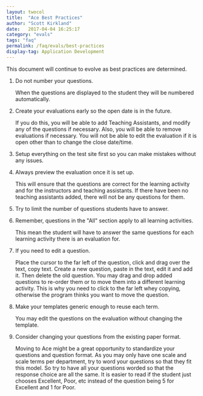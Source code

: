 ```yaml
---
layout: twocol
title:  "Ace Best Practices"
author: "Scott Kirkland"
date:   2017-04-04 16:25:17
category: "evals"
tags: "faq"
permalink: /faq/evals/best-practices
display-tag: Application Development
---
```


This document will continue to evolve as best practices are determined.

1. Do not number your questions.

   When the questions are displayed to the student they will be numbered automatically.

2. Create your evaluations early so the open date is in the future.

   If you do this, you will be able to add Teaching Assistants, and modify any of the questions if necessary. Also, you will be able to remove evaluations if necessary. You will not be able to edit the evaluation if it is open other than to change the close date/time.

3. Setup everything on the test site first so you can make mistakes without any issues.

4. Always preview the evaluation once it is set up.

   This will ensure that the questions are correct for the learning activity and for the instructors and teaching assistants. If there have been no teaching assistants added, there will not be any questions for them.

5. Try to limit the number of questions students have to answer.
6. Remember, questions in the "All" section apply to all learning activities.

   This mean the student will have to answer the same questions for each learning activity there is an evaluation for.

7. If you need to edit a question.

   Place the cursor to the far left of the question, click and drag over the text, copy text. Create a new question, paste in the text, edit it and add it. Then delete the old question. You may drag and drop added questions to re-order them or to move them into a different learning activity. This is why you need to click to the far left whey copying, otherwise the program thinks you want to move the question.

8. Make your templates generic enough to reuse each term.

   You may edit the questions on the evaluation without changing the template.

9. Consider changing your questions from the existing paper format.

   Moving to Ace might be a great opportunity to standardize your questions and question format. As you may only have one scale and scale terms per department, try to word your questions so that they fit this model. So try to have all your questions worded so that the response choice are all the same. It is easier to read if the student just chooses Excellent, Poor, etc instead of the question being 5 for Excellent and 1 for Poor.
